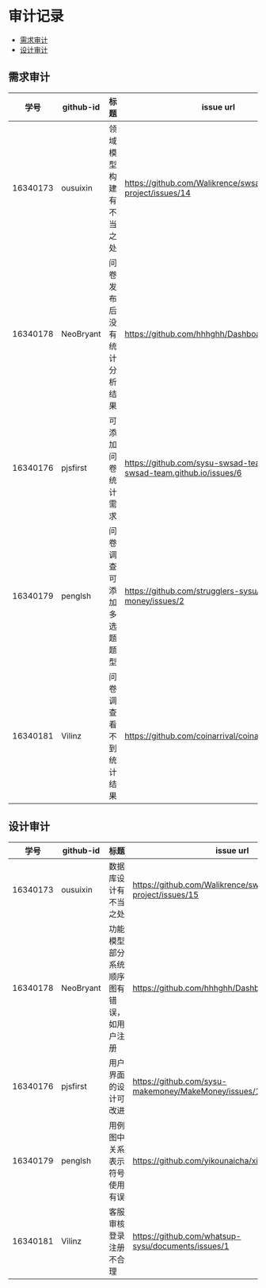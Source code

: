 # 审计记录

- [需求审计](#需求审计)
- [设计审计](#设计审计)



## 需求审计

|   学号   | github-id | 标题                       | issue url                                                    |
| :------: | --------- | -------------------------- | ------------------------------------------------------------ |
| 16340173 | ousuixin  | 领域模型构建有不当之处     | <https://github.com/Walikrence/swsad-project/issues/14>      |
| 16340178 | NeoBryant | 问卷发布后没有统计分析结果 | <https://github.com/hhhghh/Dashboard/issues/11>              |
| 16340176 | pjsfirst  | 可添加问卷统计需求         | <https://github.com/sysu-swsad-team/sysu-swsad-team.github.io/issues/6> |
| 16340179 | penglsh   | 问卷调查可添加多选题题型   | <https://github.com/strugglers-sysu/earn-money/issues/2>     |
| 16340181 | Vilinz    | 问卷调查看不到统计结果     | <https://github.com/coinarrival/coinarrival/issues/1>        |

## 设计审计

|   学号   | github-id | 标题                                     | issue url                                               |
| :------: | --------- | ---------------------------------------- | ------------------------------------------------------- |
| 16340173 | ousuixin  | 数据库设计有不当之处                     | <https://github.com/Walikrence/swsad-project/issues/15> |
| 16340178 | NeoBryant | 功能模型部分系统顺序图有错误，如用户注册 | <https://github.com/hhhghh/Dashboard/issues/10>         |
| 16340176 | pjsfirst  | 用户界面的设计可改进                     | <https://github.com/sysu-makemoney/MakeMoney/issues/1>  |
| 16340179 | penglsh   | 用例图中关系表示符号使用有误             | <https://github.com/yikounaicha/xianqianproj/issues/1>  |
| 16340181 | Vilinz    | 客服审核登录注册不合理                   | <https://github.com/whatsup-sysu/documents/issues/1>    |

